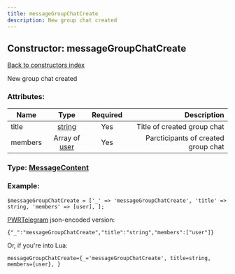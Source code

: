 ```yaml
---
title: messageGroupChatCreate
description: New group chat created
---
```

## Constructor: messageGroupChatCreate  
[Back to constructors index](index.md)



New group chat created

### Attributes:

| Name     |    Type       | Required | Description |
|----------|:-------------:|:--------:|------------:|
|title|[string](../types/string.md) | Yes|Title of created group chat|
|members|Array of [user](../constructors/user.md) | Yes|Parcticipants of created group chat|



### Type: [MessageContent](../types/MessageContent.md)


### Example:

```
$messageGroupChatCreate = ['_' => 'messageGroupChatCreate', 'title' => string, 'members' => [user], ];
```  

[PWRTelegram](https://pwrtelegram.xyz) json-encoded version:

```
{"_":"messageGroupChatCreate","title":"string","members":["user"]}
```


Or, if you're into Lua:  


```
messageGroupChatCreate={_='messageGroupChatCreate', title=string, members={user}, }

```


